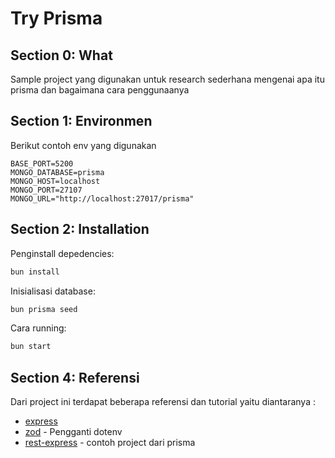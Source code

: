 # Try Prisma


## Section 0: What
Sample project yang digunakan untuk research sederhana mengenai apa itu prisma dan bagaimana cara penggunaanya

## Section 1: Environmen
Berikut contoh env yang digunakan
```.env
BASE_PORT=5200
MONGO_DATABASE=prisma
MONGO_HOST=localhost
MONGO_PORT=27107
MONGO_URL="http://localhost:27017/prisma"
```


## Section 2: Installation

Penginstall depedencies:

```bash
bun install
```

Inisialisasi database:
```bash
bun prisma seed
```

Cara running:

```bash
bun start
```


## Section 4: Referensi
Dari project ini terdapat beberapa referensi dan tutorial yaitu diantaranya :
- [express](https://expressjs.com/en/starter/hello-world.html)
- [zod](https://francoisbest.com/posts/2023/dotenv-is-dead?ref=dailydev) - Pengganti dotenv
- [rest-express](https://github.dev/prisma/prisma-examples/tree/latest/typescript/rest-express) - contoh project dari prisma